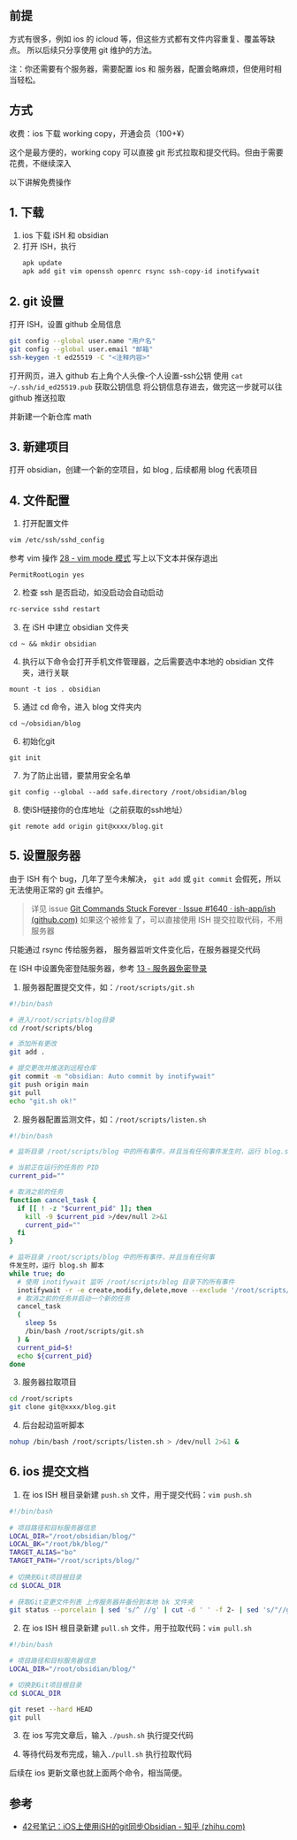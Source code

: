 ## 前提
方式有很多，例如 ios 的 icloud  等，但这些方式都有文件内容重复、覆盖等缺点。
所以后续只分享使用 git 维护的方法。

注：你还需要有个服务器，需要配置 ios 和 服务器，配置会略麻烦，但使用时相当轻松。

## 方式
收费：ios 下载 working copy，开通会员（100+¥）

这个是最方便的，working copy 可以直接 git 形式拉取和提交代码。但由于需要花费，不继续深入

以下讲解免费操作


## 1. 下载

1. ios 下载 iSH 和 obsidian
2. 打开 ISH，执行
	```bash
	apk update
	apk add git vim openssh openrc rsync ssh-copy-id inotifywait
	```

## 2. git 设置

打开 ISH，设置 github 全局信息
```bash
git config --global user.name "用户名"
git config --global user.email "邮箱"
ssh-keygen -t ed25519 -C "<注释内容>"
```

打开网页，进入 github 右上角个人头像-个人设置-ssh公钥 
使用 `cat ~/.ssh/id_ed25519.pub` 获取公钥信息
将公钥信息存进去，做完这一步就可以往 github 推送拉取

并新建一个新仓库 math

## 3. 新建项目
打开 obsidian，创建一个新的空项目，如 blog , 后续都用 blog 代表项目

## 4. 文件配置 
1. 打开配置文件

```bash
vim /etc/ssh/sshd_config
```

参考 vim 操作 [28 - vim mode 模式](../linux/28%20-%20vim%20mode%20模式.md)
写上以下文本并保存退出

```text
PermitRootLogin yes
```

2. 检查 ssh 是否启动，如没启动会自动启动

```bash
rc-service sshd restart
```

3. 在 iSH 中建立 obsidian 文件夹

```text
cd ~ && mkdir obsidian
```

4. 执行以下命令会打开手机文件管理器，之后需要选中本地的 obsidian 文件夹，进行关联

```text
mount -t ios . obsidian
```

5. 通过 cd 命令，进入 blog 文件夹内

```text
cd ~/obsidian/blog
```

6. 初始化git

```text
git init
```

7. 为了防止出错，要禁用安全名单

```text
git config --global --add safe.directory /root/obsidian/blog
```

8. 使iSH链接你的仓库地址（之前获取的ssh地址）

```text
git remote add origin git@xxxx/blog.git
```

## 5. 设置服务器

由于 ISH 有个 bug，几年了至今未解决， `git add` 或 `git commit` 会假死，所以无法使用正常的 git 去维护。

> 详见  issue [Git Commands Stuck Forever · Issue #1640 · ish-app/ish (github.com)](https://github.com/ish-app/ish/issues/1640)  如果这个被修复了，可以直接使用 ISH 提交拉取代码，不用服务器


只能通过 rsync 传给服务器， 服务器监听文件变化后，在服务器提交代码

在 ISH 中设置免密登陆服务器，参考 [13 - 服务器免密登录](../linux/13%20-%20服务器免密登录.md)

1. 服务器配置提交文件，如：`/root/scripts/git.sh`
```bash
#!/bin/bash

# 进入/root/scripts/blog目录
cd /root/scripts/blog

# 添加所有更改
git add .

# 提交更改并推送到远程仓库
git commit -m "obsidian: Auto commit by inotifywait"       
git push origin main
git pull
echo "git.sh ok!"
```

2. 服务器配置监测文件，如：`/root/scripts/listen.sh`
```bash
#!/bin/bash

# 监听目录 /root/scripts/blog 中的所有事件，并且当有任何事件发生时，运行 blog.sh 脚本

# 当前正在运行的任务的 PID
current_pid=""

# 取消之前的任务
function cancel_task {
  if [[ ! -z "$current_pid" ]]; then
    kill -9 $current_pid >/dev/null 2>&1
    current_pid=""
  fi
}

# 监听目录 /root/scripts/blog 中的所有事件，并且当有任何事 
件发生时，运行 blog.sh 脚本
while true; do
  # 使用 inotifywait 监听 /root/scripts/blog 目录下的所有事件
  inotifywait -r -e create,modify,delete,move --exclude '/root/scripts/blog/.git/*' /root/scripts/blog
  # 取消之前的任务并启动一个新的任务
  cancel_task
  (
    sleep 5s
    /bin/bash /root/scripts/git.sh
  ) &
  current_pid=$!
  echo ${current_pid}
done
```

3. 服务器拉取项目
```bash
cd /root/scripts
git clone git@xxxx/blog.git
```

4. 后台起动监听脚本 
```bash
nohup /bin/bash /root/scripts/listen.sh > /dev/null 2>&1 &
```


## 6. ios 提交文档

1. 在 ios ISH 根目录新建 `push.sh` 文件，用于提交代码：`vim push.sh`
```bash
#!/bin/bash 
 
# 项目路径和目标服务器信息 
LOCAL_DIR="/root/obsidian/blog/" 
LOCAL_BK="/root/bk/blog/" 
TARGET_ALIAS="bo" 
TARGET_PATH="/root/scripts/blog/" 
  
# 切换到Git项目根目录 
cd $LOCAL_DIR 
  
# 获取Git变更文件列表 上传服务器并备份到本地 bk 文件夹
git status --porcelain | sed 's/^ //g' | cut -d ' ' -f 2- | sed 's/"//g' | xargs -I {} sh -c "rsync -lahzv '${LOCAL_DIR}{}' ${TARGET_ALIAS}:'${TARGET_PATH}{}'; rsync -lahzv '${LOCAL_DIR}{}' '${LOCAL_BK}{}'" 
```

2. 在 ios ISH 根目录新建 `pull.sh` 文件，用于拉取代码：`vim pull.sh`
```bash
#!/bin/bash

# 项目路径和目标服务器信息
LOCAL_DIR="/root/obsidian/blog/"

# 切换到Git项目根目录
cd $LOCAL_DIR

git reset --hard HEAD
git pull
```


3. 在 ios 写完文章后，输入 `./push.sh` 执行提交代码

4. 等待代码发布完成，输入`./pull.sh` 执行拉取代码

后续在 ios 更新文章也就上面两个命令，相当简便。


## 参考

- [42号笔记：iOS上使用iSH的git同步Obsidian - 知乎 (zhihu.com)](https://zhuanlan.zhihu.com/p/565028534)
